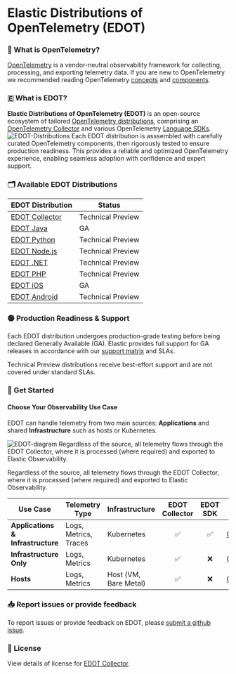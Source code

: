 # Elastic Distributions of OpenTelemetry (EDOT)

### 🔭 What is OpenTelemetry?
[OpenTelemetry](https://opentelemetry.io/docs/) is a vendor-neutral observability framework for collecting, processing, and exporting telemetry data. If you are new to OpenTelemetry we recommended reading OpenTelemetry [concepts](https://opentelemetry.io/docs/concepts/) and [components](https://opentelemetry.io/docs/concepts/components/).

### 🇪 What is EDOT?

**Elastic Distributions of OpenTelemetry (EDOT)** is an open-source ecosystem of tailored [OpenTelemetry distributions](https://opentelemetry.io/docs/concepts/distributions/), comprising an [OpenTelemetry Collector](https://opentelemetry.io/docs/collector/) and various OpenTelemetry [Language SDKs](https://opentelemetry.io/docs/languages/).
![EDOT-Distributions](docs/images/EDOT-SDKs-Collector.png)
Each EDOT distribution is asssembled with carefully curated OpenTelemetry components, then rigorously tested to ensure production readiness. This provides a reliable and optimized OpenTelemetry experience, enabling seamless adoption with confidence and expert support.

### 🗂️ Available EDOT Distributions

| EDOT Distribution  | Status |
|-------------------|---------------|
| [EDOT Collector](docs/EDOT-collector/README.md) | Technical Preview |
| [EDOT Java](https://github.com/elastic/elastic-otel-java) | GA |
| [EDOT Python](https://github.com/elastic/elastic-otel-python) | Technical Preview |
| [EDOT Node.js](https://github.com/elastic/elastic-otel-node) | Technical Preview |
| [EDOT .NET](https://github.com/elastic/elastic-otel-dotnet) | Technical Preview |
| [EDOT PHP](https://github.com/elastic/elastic-otel-php) | Technical Preview |
| [EDOT iOS](https://github.com/elastic/apm-agent-ios) | GA |
| [EDOT Android](https://github.com/elastic/apm-agent-android) | Technical Preview |

### 🟢 Production Readiness & Support
Each EDOT distribution undergoes production-grade testing before being declared Generally Available (GA). Elastic provides full support for GA releases in accordance with our [support matrix](https://www.elastic.co/support/matrix) and SLAs.

Technical Preview distributions receive best-effort support and are not covered under standard SLAs.

### 🚀 Get Started

#### Choose Your Observability Use Case

EDOT can handle telemetry from two main sources: **Applications** and shared **Infrastructure** such as hosts or Kubernetes.

![EDOT-diagram](docs/images/EDOT-diagram.png)
Regardless of the source, all telemetry flows through the EDOT Collector, where it is processed (where required) and exported to Elastic Observability.


Regardless of the source, all telemetry flows through the EDOT Collector, where it is processed (where required) and exported to Elastic Observability.

| **Use Case**                 | **Telemetry Type**         | **Infrastructure**        | <div align="center">**EDOT Collector**</div> | <div align="center">**EDOT SDK**</div> | <div align="center">**Setup EDOT**</div> |
|------------------------------|---------------------------|---------------------------|:----------------------------------:|:----------------------------------:|----------------------|
| **Applications & Infrastructure** | Logs, Metrics, Traces | Kubernetes                 | ✅ | ✅ | [Quickstart](https://github.com/elastic/opentelemetry/blob/main/quickstart-guide.md#%EF%B8%8F-kubernetes---infrastructure--application--monitoring)|
| **Infrastructure Only**      | Logs, Metrics            | Kubernetes                 | ✅ | ❌ | [Quickstart]([quickstart-guide.md](https://github.com/elastic/opentelemetry/blob/main/quickstart-guide.md#%EF%B8%8F-kubernetes---infrastructure--application--monitoring))|
| **Hosts**      | Logs, Metrics            | Host (VM, Bare Metal)      | ✅ | ❌ | [Quickstart](https://github.com/elastic/opentelemetry/blob/main/quickstart-guide.md#%EF%B8%8F-hosts-monitoring-and-log-collection) |

### 📥 Report issues or provide feedback
To report issues or provide feedback on EDOT, please [submit a github issue](https://github.com/elastic/opentelemetry/issues/new/choose).


### 📄 License
View details of license for [EDOT Collector](https://github.com/elastic/elastic-agent/blob/main/LICENSE.txt). 